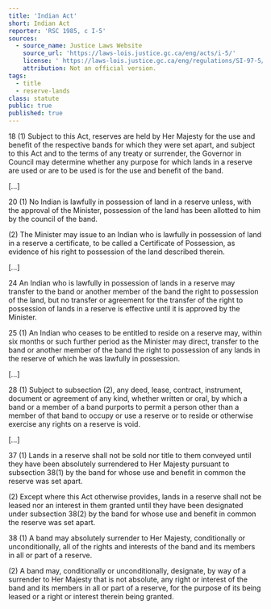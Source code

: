 ```yaml
---
title: 'Indian Act'
short: Indian Act
reporter: 'RSC 1985, c I-5'
sources:
  - source_name: Justice Laws Website
    source_url: 'https://laws-lois.justice.gc.ca/eng/acts/i-5/'
    license: ' https://laws-lois.justice.gc.ca/eng/regulations/SI-97-5/page-1.html'
    attribution: Not an official version.
tags:
  - title
  - reserve-lands
class: statute
public: true
published: true
---
```


18 (1) Subject to this Act, reserves are held by Her Majesty for the use and benefit of the respective bands for which they were set apart, and subject to this Act and to the terms of any treaty or surrender, the Governor in Council may determine whether any purpose for which lands in a reserve are used or are to be used is for the use and benefit of the band.

[…]

20 (1) No Indian is lawfully in possession of land in a reserve unless, with the approval of the Minister, possession of the land has been allotted to him by the council of the band.

(2) The Minister may issue to an Indian who is lawfully in possession of land in a reserve a certificate, to be called a Certificate of Possession, as evidence of his right to possession of the land described therein.

[…]

24 An Indian who is lawfully in possession of lands in a reserve may transfer to the band or another member of the band the right to possession of the land, but no transfer or agreement for the transfer of the right to possession of lands in a reserve is effective until it is approved by the Minister.

25 (1) An Indian who ceases to be entitled to reside on a reserve may, within six months or such further period as the Minister may direct, transfer to the band or another member of the band the right to possession of any lands in the reserve of which he was lawfully in possession.

[…]

28 (1) Subject to subsection (2), any deed, lease, contract, instrument, document or agreement of any kind, whether written or oral, by which a band or a member of a band purports to permit a person other than a member of that band to occupy or use a reserve or to reside or otherwise exercise any rights on a reserve is void.

[…]

37 (1) Lands in a reserve shall not be sold nor title to them conveyed until they have been absolutely surrendered to Her Majesty pursuant to subsection 38(1) by the band for whose use and benefit in common the reserve was set apart.

(2) Except where this Act otherwise provides, lands in a reserve shall not be leased nor an interest in them granted until they have been designated under subsection 38(2) by the band for whose use and benefit in common the reserve was set apart.

38 (1) A band may absolutely surrender to Her Majesty, conditionally or unconditionally, all of the rights and interests of the band and its members in all or part of a reserve.

(2) A band may, conditionally or unconditionally, designate, by way of a surrender to Her Majesty that is not absolute, any right or interest of the band and its members in all or part of a reserve, for the purpose of its being leased or a right or interest therein being granted.
